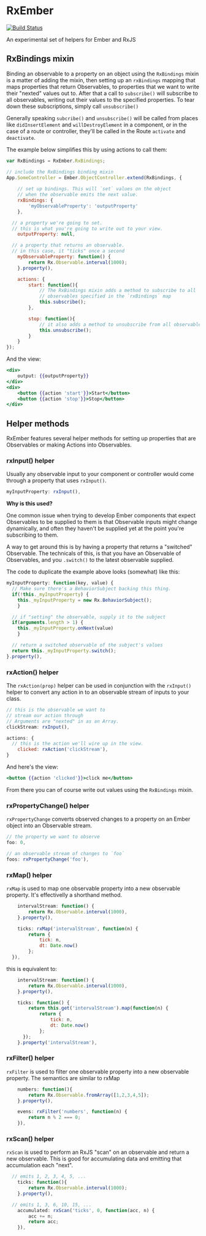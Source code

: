 RxEmber
==============

[![Build Status](https://travis-ci.org/blesh/RxEmber.svg?branch=master)](https://travis-ci.org/blesh/RxEmber)

An experimental set of helpers for Ember and RxJS

## RxBindings mixin

Binding an observable to a property on an object using the `RxBindings` mixin is a matter
of adding the mixin, then setting up an `rxBindings` mapping that maps properties that return
Observables, to properties that we want to write their "nexted" values out to. After that a 
call to `subscribe()` will subscribe to all observables, writing out their values to the
specified properties. To tear down these subscriptions, simply call `unsubscribe()`

Generally speaking `subcribe()` and `unsubscribe()` will be called from places like `didInsertElement` 
and `willDestroyElement` in a component, or in the case of a route or controller, they'll be called
in the Route `activate` and `deactivate`.

The example below simplifies this by using actions to call them:


```js
var RxBindings = RxEmber.RxBindings;

// include the RxBindings binding mixin
App.SomeController = Ember.ObjectController.extend(RxBindings, {
	
	// set up bindings. This will `set` values on the object
	// when the observable emits the next value.
	rxBindings: {
		'myObservableProperty': 'outputProperty'
	},

  // a property we're going to set. 
  // this is what you're going to write out to your view.
	outputProperty: null,

  // a property that returns an observable.
  // in this case, it "ticks" once a second
	myObservableProperty: function() {
		return Rx.Observable.interval(1000);
	}.property(),

	actions: {
		start: function(){
			// The RxBindings mixin adds a method to subscribe to all
			// observables specified in the `rxBindings` map
			this.subscribe();
		},

		stop: function(){
			// it also adds a method to unsubscribe from all observables.
			this.unsubscribe();
		}
	}
});

```

And the view:

```hbs
<div>
	output: {{outputProperty}}
</div>
<div>
	<button {{action 'start'}}>Start</button>
	<button {{action 'stop'}}>Stop</button>
</div>

```


## Helper methods

RxEmber features several helper methods for setting up properties that are Observables or making Actions into
Observables.


### rxInput() helper

Usually any observable input to your component or controller would come through a property
that uses `rxInput()`.

```js
myInputProperty: rxInput(),
```
**Why is this used?**

One common issue when trying to develop Ember components that expect Observables to be supplied to them is that 
Observable inputs might change dynamically, and often they haven't be supplied yet at the point you're subscribing
to them. 

A way to get around this is by having a property that returns a "switched" Observable. The technicals of this, is that
you have an Observable of Observables, and you `.switch()` to the latest observable supplied.

The code to duplicate the example above looks (somewhat) like this:

```js
myInputProperty: function(key, value) {
  // Make sure there's a BehaviorSubject backing this thing.
  if(!this._myInputProperty) {
  	this._myInputProperty = new Rx.BehaviorSubject();
	}

  // if "setting" the observable, supply it to the subject
  if(arguments.length > 1) {
  	this._myInputProperty.onNext(value)
	}

  // return a switched observable of the subject's values
  return this._myInputProperty.switch();
}.property(),
```


### rxAction() helper

The `rxAction(prop)` helper can be used in conjunction with the `rxInput()` helper to convert any 
action in to an observable stream of inputs to your class.

```js
// this is the observable we want to
// stream our action through
// Arguments are "nexted" in as an Array.
clickStream: rxInput(),

actions: {
  // this is the action we'll wire up in the view.
	clicked: rxAction('clickStream'),
}
```

And here's the view:

```hbs
<button {{action 'clicked'}}>click me</button>
```

From there you can of course write out values using the `RxBindings` mixin.

### rxPropertyChange() helper

`rxPropertyChange` converts observed changes to a property on an Ember object into
an Observable stream.

```js
// the property we want to observe
foo: 0,

// an observable stream of changes to `foo`
foos: rxPropertyChange('foo'),
```

### rxMap() helper

`rxMap` is used to map one observable property into a new observable property. It's effectivelly
 a shorthand method.

```js
	intervalStream: function() {
		return Rx.Observable.interval(1000),
	}.property(),

	ticks: rxMap('intervalStream', function(n) {
		return {
			tick: n,
			dt: Date.now()
		};
  }),
```

this is equivalent to:

```js
	intervalStream: function() {
		return Rx.Observable.interval(1000),
	}.property(),

	ticks: function() {
		return this.get('intervalStream').map(function(n) {
			return {
				tick: n,
				dt: Date.now()
			};
	  });
	}.property('intervalStream'),
```

### rxFilter() helper

`rxFilter` is used to filter one observable property into a new observable property. The semantics are
similar to rxMap

```js
	numbers: function(){
		return Rx.Observable.fromArray([1,2,3,4,5]);
	}.property(),

	evens: rxFilter('numbers', function(n) {
		return n % 2 === 0;
	}),
```


### rxScan() helper

`rxScan` is used to perform an RxJS "scan" on an observable and return a new observable. This is good
for accumulating data and emitting that accumulation each "next".

```js
  // emits 1, 2, 3, 4, 5, ...
	ticks: function(){
		return Rx.Observable.interval(1000);
	}.property(),

  // emits 1, 3, 6, 10, 15, ...
	accumulated: rxScan('ticks', 0, function(acc, n) {
		acc += n;
		return acc;
	}),

```